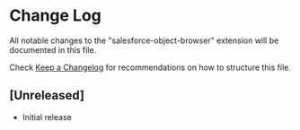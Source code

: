 # Change Log

All notable changes to the "salesforce-object-browser" extension will be documented in this file.

Check [Keep a Changelog](http://keepachangelog.com/) for recommendations on how to structure this file.

## [Unreleased]

- Initial release